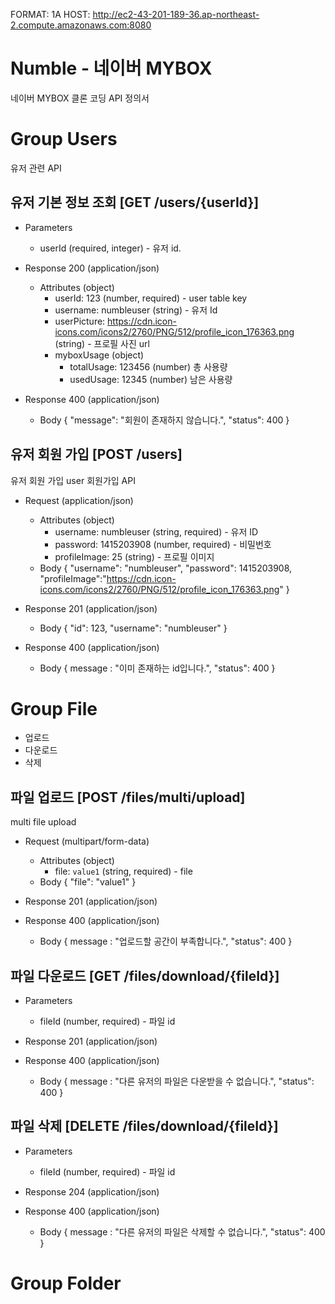 FORMAT: 1A
HOST: http://ec2-43-201-189-36.ap-northeast-2.compute.amazonaws.com:8080

# Numble - 네이버 MYBOX

네이버 MYBOX 클론 코딩 API 정의서

# Group Users

유저 관련 API

## 유저 기본 정보 조회 [GET /users/{userId}]

+ Parameters
    + userId (required, integer) - 유저 id.

+ Response 200 (application/json)
    + Attributes (object)
        + userId: 123 (number, required) - user table key
        + username: numbleuser (string) - 유저 Id
        + userPicture: https://cdn.icon-icons.com/icons2/2760/PNG/512/profile_icon_176363.png (string) - 프로필 사진 url
        + myboxUsage (object)
            + totalUsage: 123456 (number) 총 사용량
            + usedUsage: 12345 (number) 남은 사용량

+ Response 400 (application/json)
  + Body
        {
          "message": "회원이 존재하지 않습니다.",
          "status": 400
        }

## 유저 회원 가입 [POST /users]

유저 회원 가입
user 회원가입 API

+ Request (application/json)
    + Attributes (object)
        + username: numbleuser (string, required) - 유저 ID
        + password: 1415203908 (number, required) - 비밀번호
        + profileImage: 25 (string) - 프로필 이미지
    + Body
      {
      "username": "numbleuser",
      "password": 1415203908,
      "profileImage":"https://cdn.icon-icons.com/icons2/2760/PNG/512/profile_icon_176363.png"
      }

+ Response 201 (application/json)
    + Body
      {
      "id": 123,
      "username": "numbleuser"
      }

+ Response 400 (application/json)
    + Body
      {
      message : "이미 존재하는 id입니다.",
      "status": 400
      }

# Group File

* 업로드
* 다운로드
* 삭제

## 파일 업로드 [POST /files/multi/upload]

multi file upload

+ Request (multipart/form-data)
    + Attributes (object)
        - file: `value1` (string, required) - file
    + Body
      {
      "file": "value1"
      }

+ Response 201 (application/json)


+ Response 400 (application/json)
    + Body
      {
      message : "업로드할 공간이 부족합니다.",
      "status": 400
      }

## 파일 다운로드 [GET /files/download/{fileId}]

+ Parameters
    + fileId (number, required) - 파일 id


+ Response 201 (application/json)


+ Response 400 (application/json)
    + Body
      {
      message : "다른 유저의 파일은 다운받을 수 없습니다.",
      "status": 400
      }

## 파일 삭제 [DELETE /files/download/{fileId}]

+ Parameters
    + fileId (number, required) - 파일 id


+ Response 204 (application/json)


+ Response 400 (application/json)
    + Body
      {
      message : "다른 유저의 파일은 삭제할 수 없습니다.",
      "status": 400
      }

# Group Folder
